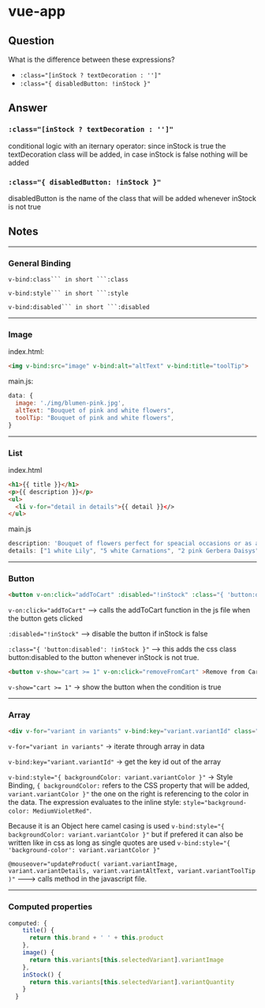 # vue-app


## Question

What is the difference between these expressions?
+ ```:class="[inStock ? textDecoration : '']"```
+ ```:class="{ disabledButton: !inStock }"```

## Answer

### ```:class="[inStock ? textDecoration : '']"```

conditional logic with an iternary operator: since inStock is true the textDecoration class will be added, in case inStock is false nothing will be added

### ```:class="{ disabledButton: !inStock }"```

disabledButton is the name of the class that will be added whenever inStock is not true

## Notes

------
### General Binding

`v-bind:class``` in short ```:class`

`v-bind:style``` in short ```:style`

`v-bind:disabled``` in short ```:disabled` 

------
### Image

index.html:
```html
<img v-bind:src="image" v-bind:alt="altText" v-bind:title="toolTip">
```
main.js:
```javascript
data: {
  image: './img/blumen-pink.jpg',
  altText: "Bouquet of pink and white flowers",
  toolTip: "Bouquet of pink and white flowers",
}
```

------
### List

index.html
```html
<h1>{{ title }}</h1>
<p>{{ description }}</p>
<ul>
  <li v-for="detail in details">{{ detail }}</>
</ul>
```

main.js
```javascript
description: 'Bouquet of flowers perfect for speacial occasions or as an everyday gift.',
details: ["1 white Lily", "5 white Carnations", "2 pink Gerbera Daisys", "6 pink Carnations", "Complementary greens"]
```

------
### Button

```html
<button v-on:click="addToCart" :disabled="!inStock" :class="{ 'button:disabled': !inStock }">Add to Cart</button>
```

`v-on:click="addToCart"` --> calls the addToCart function in the js file when the button gets clicked

`:disabled="!inStock"` --> disable the button if inStock is false

`:class="{ 'button:disabled': !inStock }"` --> this adds the css class button:disabled to the button whenever inStock is not true.

```html
<button v-show="cart >= 1" v-on:click="removeFromCart" >Remove from Cart</button>
```

`v-show="cart >= 1"` -> show the button when the condition is true

------
### Array

```html
<div v-for="variant in variants" v-bind:key="variant.variantId" class="color-box" v-bind:style="{ backgroundColor: variant.variantColor }" @mouseover="updateProduct( variant.variantImage, variant.variantDetails, variant.variantAltText, variant.variantToolTip )"> </div>
```

`v-for="variant in variants"` -> iterate through array in data

`v-bind:key="variant.variantId"` -> get the key id out of the array

`v-bind:style="{ backgroundColor: variant.variantColor }"` -> Style Binding, `{ backgroundColor:` refers to the CSS property that will be added, `variant.variantColor }"` the one on the right is referencing to the color in the data. The expression evaluates to the inline style: `style="background-color: MediumVioletRed"`.

Because it is an Object here camel casing is used `v-bind:style="{ backgroundColor: variant.variantColor }"` but if prefered it can also be written like in css as long as single quotes are used `v-bind:style="{ 'background-color': variant.variantColor }"`


`@mouseover="updateProduct( variant.variantImage, variant.variantDetails, variant.variantAltText, variant.variantToolTip )"` ---> calls method in the javascript file.

------
### Computed properties

```javascript
computed: {
    title() {
      return this.brand + ' ' + this.product
    },
    image() {
      return this.variants[this.selectedVariant].variantImage
    },
    inStock() {
      return this.variants[this.selectedVariant].variantQuantity
    }
  }
```